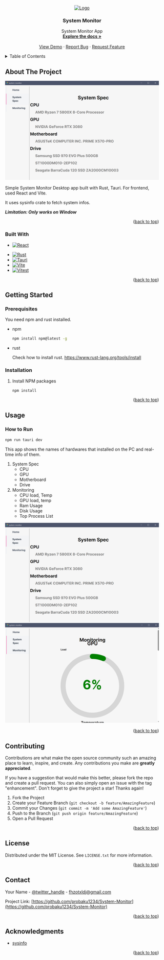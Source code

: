 <!-- Improved compatibility of back to top link: See: https://github.com/othneildrew/Best-README-Template/pull/73 -->
<a name="readme-top"></a>
<!--
*** Thanks for checking out the Best-README-Template. If you have a suggestion
*** that would make this better, please fork the repo and create a pull request
*** or simply open an issue with the tag "enhancement".
*** Don't forget to give the project a star!
*** Thanks again! Now go create something AMAZING! :D
-->



<!-- PROJECT SHIELDS -->
<!--
*** I'm using markdown "reference style" links for readability.
*** Reference links are enclosed in brackets [ ] instead of parentheses ( ).
*** See the bottom of this document for the declaration of the reference variables
*** for contributors-url, forks-url, etc. This is an optional, concise syntax you may use.
*** https://www.markdownguide.org/basic-syntax/#reference-style-links
-->
<!-- [![Contributors][contributors-shield]][contributors-url]
[![Forks][forks-shield]][forks-url]
[![Stargazers][stars-shield]][stars-url]
[![Issues][issues-shield]][issues-url]
[![MIT License][license-shield]][license-url]
[![LinkedIn][linkedin-shield]][linkedin-url] -->



<!-- PROJECT LOGO -->
<br />
<div align="center">
  <a href="https://github.com/probaku1234/System-Monitor">
    <img src="images/logo.png" alt="Logo" width="80" height="80">
  </a>

<h3 align="center">System Monitor</h3>

  <p align="center">
    System Monitor App
    <br />
    <a href="https://github.com/probaku1234/System-Monitor"><strong>Explore the docs »</strong></a>
    <br />
    <br />
    <a href="https://github.com/probaku1234/System-Monitor">View Demo</a>
    ·
    <a href="https://github.com/probaku1234/System-Monitor/issues">Report Bug</a>
    ·
    <a href="https://github.com/probaku1234/System-Monitor/issues">Request Feature</a>
  </p>
</div>



<!-- TABLE OF CONTENTS -->
<details>
  <summary>Table of Contents</summary>
  <ol>
    <li>
      <a href="#about-the-project">About The Project</a>
      <ul>
        <li><a href="#built-with">Built With</a></li>
      </ul>
    </li>
    <li>
      <a href="#getting-started">Getting Started</a>
      <ul>
        <li><a href="#prerequisites">Prerequisites</a></li>
        <li><a href="#installation">Installation</a></li>
      </ul>
    </li>
    <li><a href="#usage">Usage</a></li>
    <!-- <li><a href="#roadmap">Roadmap</a></li> -->
    <li><a href="#contributing">Contributing</a></li>
    <li><a href="#license">License</a></li>
    <li><a href="#contact">Contact</a></li>
    <li><a href="#acknowledgments">Acknowledgments</a></li>
  </ol>
</details>

<!-- ABOUT THE PROJECT -->
## About The Project

![Product Name Screen Shot][product-screenshot]

Simple System Monitor Desktop app built with Rust, Tauri.
For frontend, used React and Vite.

It uses sysinfo crate to fetch system infos.

***Limitation: Only works on Window***

<p align="right">(<a href="#readme-top">back to top</a>)</p>

### Built With

<!-- * [![Next][Next.js]][Next-url] -->
* [![React][React.js]][React-url]
<!-- * [![Vue][Vue.js]][Vue-url]
* [![Angular][Angular.io]][Angular-url]
* [![Svelte][Svelte.dev]][Svelte-url]
* [![Laravel][Laravel.com]][Laravel-url]
* [![Bootstrap][Bootstrap.com]][Bootstrap-url]
* [![JQuery][JQuery.com]][JQuery-url] -->
* [![Rust]][Rust-url]
* [![Tauri]][Tauri-url]
* [![Vite]][Vite-url]
* [![Vitest]][Vitest-url]

<p align="right">(<a href="#readme-top">back to top</a>)</p>

<!-- GETTING STARTED -->
## Getting Started



### Prerequisites

You need npm and rust installed.
* npm
  ```sh
  npm install npm@latest -g
  ```
* rust

  Check how to install rust.
  https://www.rust-lang.org/tools/install

### Installation

1. Install NPM packages
   ```sh
   npm install
   ```

<p align="right">(<a href="#readme-top">back to top</a>)</p>



<!-- USAGE EXAMPLES -->
## Usage

### How to Run
   ```sh
   npm run tauri dev
   ```
This app shows the names of hardwares that installed on the PC and real-time info of them.

1. System Spec
   * CPU
   * GPU
   * Motherboard
   * Drive
2. Monitoring
   * CPU load, Temp
   * GPU load, temp
   * Ram Usage
   * Disk Usage
   * Top Process List

![Product Name Screen Shot1][product-screenshot]
![Product Name Screen Shot2][product-screenshot2]
<p align="right">(<a href="#readme-top">back to top</a>)</p>



<!-- ROADMAP -->
<!-- ## Roadmap

- [ ] Feature 1
- [ ] Feature 2
- [ ] Feature 3
    - [ ] Nested Feature

See the [open issues](https://github.com/probaku1234/System-Monitor/issues) for a full list of proposed features (and known issues). -->

<!-- <p align="right">(<a href="#readme-top">back to top</a>)</p> -->



<!-- CONTRIBUTING -->
## Contributing

Contributions are what make the open source community such an amazing place to learn, inspire, and create. Any contributions you make are **greatly appreciated**.

If you have a suggestion that would make this better, please fork the repo and create a pull request. You can also simply open an issue with the tag "enhancement".
Don't forget to give the project a star! Thanks again!

1. Fork the Project
2. Create your Feature Branch (`git checkout -b feature/AmazingFeature`)
3. Commit your Changes (`git commit -m 'Add some AmazingFeature'`)
4. Push to the Branch (`git push origin feature/AmazingFeature`)
5. Open a Pull Request

<p align="right">(<a href="#readme-top">back to top</a>)</p>



<!-- LICENSE -->
## License

Distributed under the MIT License. See `LICENSE.txt` for more information.

<p align="right">(<a href="#readme-top">back to top</a>)</p>



<!-- CONTACT -->
## Contact

Your Name - [@twitter_handle](https://twitter.com/twitter_handle) - fhzotxldj@gmail.com

Project Link: [https://github.com/probaku1234/System-Monitor](https://github.com/probaku1234/System-Monitor)

<p align="right">(<a href="#readme-top">back to top</a>)</p>



<!-- ACKNOWLEDGMENTS -->
## Acknowledgments

* [sysinfo](https://docs.rs/sysinfo/latest/sysinfo/index.html)

<p align="right">(<a href="#readme-top">back to top</a>)</p>



<!-- MARKDOWN LINKS & IMAGES -->
<!-- https://www.markdownguide.org/basic-syntax/#reference-style-links -->
[contributors-shield]: https://img.shields.io/github/contributors/probaku1234/System-Monitor.svg?style=for-the-badge
[contributors-url]: https://github.com/probaku1234/System-Monitor/graphs/contributors
[forks-shield]: https://img.shields.io/github/forks/probaku1234/System-Monitor.svg?style=for-the-badge
[forks-url]: https://github.com/probaku1234/System-Monitor/network/members
[stars-shield]: https://img.shields.io/github/stars/probaku1234/System-Monitor.svg?style=for-the-badge
[stars-url]: https://github.com/probaku1234/System-Monitor/stargazers
[issues-shield]: https://img.shields.io/github/issues/probaku1234/System-Monitor.svg?style=for-the-badge
[issues-url]: https://github.com/probaku1234/System-Monitor/issues
[license-shield]: https://img.shields.io/github/license/probaku1234/System-Monitor.svg?style=for-the-badge
[license-url]: https://github.com/probaku1234/System-Monitor/blob/master/LICENSE.txt
[linkedin-shield]: https://img.shields.io/badge/-LinkedIn-black.svg?style=for-the-badge&logo=linkedin&colorB=555
[linkedin-url]: https://linkedin.com/in/Yunseoblee
[product-screenshot]: images/screenshot.PNG
[product-screenshot2]: images/screenshot2.PNG
[Next.js]: https://img.shields.io/badge/next.js-000000?style=for-the-badge&logo=nextdotjs&logoColor=white
[Next-url]: https://nextjs.org/
[React.js]: https://img.shields.io/badge/React-20232A?style=for-the-badge&logo=react&logoColor=61DAFB
[React-url]: https://reactjs.org/
[Vue.js]: https://img.shields.io/badge/Vue.js-35495E?style=for-the-badge&logo=vuedotjs&logoColor=4FC08D
[Vue-url]: https://vuejs.org/
[Angular.io]: https://img.shields.io/badge/Angular-DD0031?style=for-the-badge&logo=angular&logoColor=white
[Angular-url]: https://angular.io/
[Svelte.dev]: https://img.shields.io/badge/Svelte-4A4A55?style=for-the-badge&logo=svelte&logoColor=FF3E00
[Svelte-url]: https://svelte.dev/
[Laravel.com]: https://img.shields.io/badge/Laravel-FF2D20?style=for-the-badge&logo=laravel&logoColor=white
[Laravel-url]: https://laravel.com
[Bootstrap.com]: https://img.shields.io/badge/Bootstrap-563D7C?style=for-the-badge&logo=bootstrap&logoColor=white
[Bootstrap-url]: https://getbootstrap.com
[JQuery.com]: https://img.shields.io/badge/jQuery-0769AD?style=for-the-badge&logo=jquery&logoColor=white
[JQuery-url]: https://jquery.com
[Rust]: https://img.shields.io/badge/Rust-4A4A55?style=for-the-badge&logo=Rust&logoColor=black
[Rust-url]: https://www.rust-lang.org/
[Tauri]: https://img.shields.io/badge/Tauri-24C8DB?style=for-the-badge&logo=Tauri&logoColor=white
[Tauri-url]: https://tauri.app/
[Vite]: https://img.shields.io/badge/Vite-D87F63?style=for-the-badge&logo=Vite&logoColor=yellow
[Vite-url]: https://vitejs.dev/
[Vitest]: https://img.shields.io/badge/Vitest-0769AD?style=for-the-badge&logo=Vitest&logoColor=green
[Vitest-url]: https://vitest.dev/